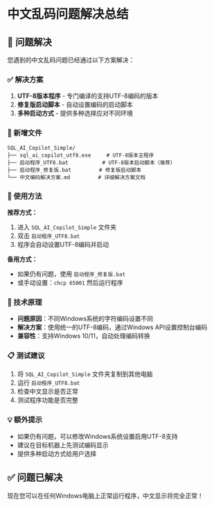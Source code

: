 # 中文乱码问题解决总结

## 🎯 问题解决

您遇到的中文乱码问题已经通过以下方案解决：

### ✅ 解决方案

1. **UTF-8版本程序** - 专门编译的支持UTF-8编码的版本
2. **修复版启动脚本** - 自动设置编码的启动脚本
3. **多种启动方式** - 提供多种选择应对不同环境

### 📁 新增文件

```
SQL_AI_Copilot_Simple/
├── sql_ai_copilot_utf8.exe     # UTF-8版本主程序
├── 启动程序_UTF8.bat           # UTF-8版本启动脚本（推荐）
├── 启动程序_修复版.bat         # 修复版启动脚本
└── 中文编码解决方案.md         # 详细解决方案文档
```

### 🚀 使用方法

**推荐方式：**
1. 进入 `SQL_AI_Copilot_Simple` 文件夹
2. 双击 `启动程序_UTF8.bat`
3. 程序会自动设置UTF-8编码并启动

**备用方式：**
- 如果仍有问题，使用 `启动程序_修复版.bat`
- 或手动设置：`chcp 65001` 然后运行程序

### 🔧 技术原理

- **问题原因**：不同Windows系统的字符编码设置不同
- **解决方案**：使用统一的UTF-8编码，通过Windows API设置控制台编码
- **兼容性**：支持Windows 10/11，自动处理编码转换

### 📋 测试建议

1. 将 `SQL_AI_Copilot_Simple` 文件夹复制到其他电脑
2. 运行 `启动程序_UTF8.bat`
3. 检查中文显示是否正常
4. 测试程序功能是否完整

### 💡 额外提示

- 如果仍有问题，可以修改Windows系统设置启用UTF-8支持
- 建议在目标机器上先测试编码显示
- 提供多种启动方式给用户选择

## ✅ 问题已解决

现在您可以在任何Windows电脑上正常运行程序，中文显示将完全正常！ 